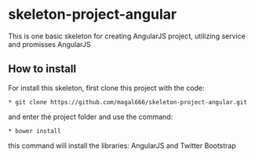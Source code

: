 # skeleton-project-angular
This is one basic skeleton for creating AngularJS project, utilizing service and promisses AngularJS

## How to install

For install this skeleton, first clone this project with the code:

    * git clone https://github.com/magal666/skeleton-project-angular.git

and enter the project folder and use the command:

    * bower install

this command will install the libraries: AngularJS and Twitter Bootstrap
